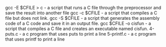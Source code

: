 gcc -E $CFILE > c - a script that runs a C file through the preprocessor and save the result into another file
gcc -c $CFILE - a script that compiles a C file but does not link.
gcc -S $CFILE - a script that generates the assembly code of a C code and save it in an output file.
gcc $CFILE -o cisfun - a script that compiles a C file and creates an executable named cisfun.
4-puts.c - a c program that uses puts to print a line
5-printf.c - a c program that uses printf to print a line
